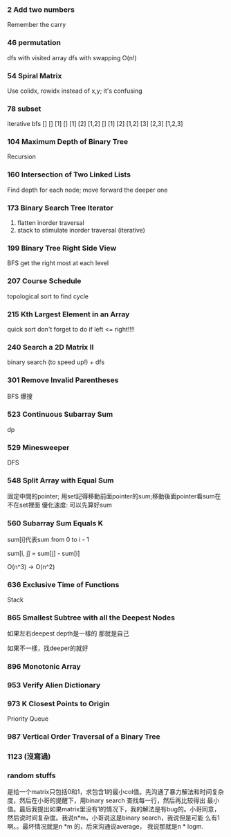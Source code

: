 ### 2 Add two numbers
Remember the carry

### 46 permutation
dfs with visited array
dfs with swapping O(n!)

### 54 Spiral Matrix
Use colidx, rowidx instead of x,y; it's confusing

### 78 subset
iterative bfs
[]
[] [1]
[] [1] [2] [1,2]
[] [1] [2] [1,2] [3] [2,3] [1,2,3]

### 104 Maximum Depth of Binary Tree
Recursion

### 160 Intersection of Two Linked Lists
Find depth for each node; move forward the deeper one

### 173 Binary Search Tree Iterator
1. flatten inorder traversal
2. stack to stimulate inorder traversal (iterative)

### 199 Binary Tree Right Side View
BFS get the right most at each level

### 207 Course Schedule
topological sort to find cycle

### 215 Kth Largest Element in an Array
quick sort don't forget to do if left <= right!!!!

### 240 Search a 2D Matrix II
binary search (to speed up!) + dfs

### 301 Remove Invalid Parentheses
BFS 爆搜

### 523 Continuous Subarray Sum
dp

### 529 Minesweeper
DFS

### 548 Split Array with Equal Sum
固定中間的pointer; 用set記得移動前面pointer的sum;移動後面pointer看sum在不在set裡面
優化速度: 可以先算好sum

### 560 Subarray Sum Equals K
sum[i]代表sum from 0 to i - 1

sum[i, j] = sum[j] - sum[i]

O(n^3) -> O(n^2)

### 636 Exclusive Time of Functions
Stack

### 865 Smallest Subtree with all the Deepest Nodes
如果左右deepest depth是一樣的 那就是自己

如果不一樣，找deeper的就好

### 896 Monotonic Array

### 953 Verify Alien Dictionary


### 973 K Closest Points to Origin
Priority Queue

### 987 Vertical Order Traversal of a Binary Tree


### 1123 (沒寫過)

### random stuffs
是给一个matrix只包括0和1，求包含1的最小col值。先沟通了暴力解法和时间复杂度，然后在小哥的提醒下，用binary search 查找每一行，然后再比较得出
最小值。最后我提出如果matrix里没有1的情况下，我的解法是有bug的。小哥同意，然后说时间复杂度。我说n*m，小哥说这是binary search，我说但是可能
么有1啊。。最坏情况就是n *m 的，后来沟通说average， 我说那就是n * logm.
